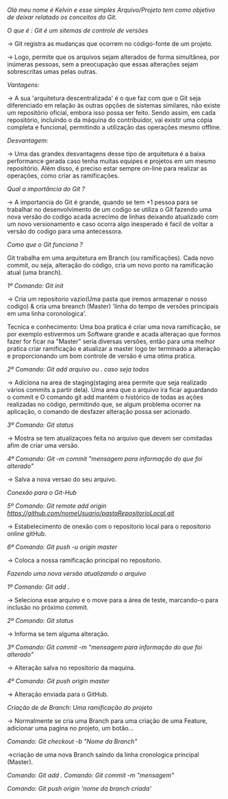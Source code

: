*Olá meu nome é Kelvin e esse simples Arquivo/Projeto tem como objetivo de deixar relatado os conceitos do Git.*

*O que é : Git é um sitemas de controle de versões*

-> Git registra as mudanças que ocorrem no código-fonte de um projeto.

-> Logo, permite que os arquivos sejam alterados de forma simultânea, por inúmeras pessoas, sem a preocupação que essas alterações sejam sobrescritas umas pelas outras.

 *Vantagens:*

-> A sua 'arquitetura descentralizada' é o que faz com que o Git seja diferenciado em relação às outras opções de sistemas similares, não existe um repositório oficial, embora isso possa ser feito. Sendo assim, em cada repositório, incluindo o da máquina do contribuidor, vai existir uma cópia completa e funcional, permitindo a utilização das operações mesmo offline.

 *Desvantagem:*

-> Uma das grandes desvantagens desse tipo de arquitetura é a baixa performance gerada caso tenha muitas equipes e projetos em um mesmo repositório. Além disso, é preciso estar sempre on-line para realizar as operações, como criar as ramificações. 

 *Qual a importância do Git ?*

-> A importancia do Git é grande, quando se tem +1 pessoa para se trabalhar no desenvolvimento de um codigo se utiliza o Git fazendo uma nova versão do codigo acada acrecimo de linhas deixando atualizado com um novo versionamento e caso ocorra algo inesperado é facil de voltar a versão do codigo para uma antecessora. 

*Como que o Git funciona ?*

Git trabalha em uma arquitetura em Branch (ou ramificações). 
Cada novo commit, ou seja, alteração do código, cria um novo ponto na ramificação atual (uma branch).

*1º Comando: Git init*

->  Cria um repositorio vazio(Uma pasta que iremos armazenar o nosso codigo) & cria uma breanch (Master) 'linha do tempo de versões principais em uma linha coronologica'.

Tecnica e conhecimento: Uma boa pratica é criar uma nova ramificação, se por exemplo estivermos um Software grande e acada alteraçao que formos fazer for ficar na "Master" seria diversas versões, então para uma melhor pratica criar ramificação e atualizar a master logo ter terminado a alteração e proporcionando um bom controle de versão é uma otima pratica.

*2º Comando: Git add arquivo ou . caso seja todos*

-> Adiciona na area de staging(staging area permite que seja realizado vários commits a partir dela).
 Uma area que o arquivo ira ficar aguardando o commit e O comando git add mantém o histórico de todas as ações realizadas no código, permitindo que, se algum problema ocorrer na aplicação, o comando de desfazer alteração possa ser acionado. 

*3º Comando: Git status*

-> Mostra se tem atualizaçoes feita no arquivo que devem ser comitadas afim de criar uma versão.

*4º Comando: Git -m commit "mensagem para informação do que foi alterado"*

-> Salva a nova versao do seu arquivo.

*Conexão para o Git-Hub*

*5º Comando: Git remote add origin https://github.com/nomeUsuario/pastaRepositorioLocal.git*

-> Estabelecimento de onexão com o repositorio local para o repositorio online gitHub.

*6º Comando: Git push -u origin master*

-> Coloca a nossa ramificação principal no repositorio.

*Fazendo uma nova versão atualizando o arquivo*

*1º Comando: Git add .*

-> Seleciona esse arquivo e o move para a área de teste, marcando-o para inclusão no próximo commit.

*2º Comando: Git status*

-> Informa se tem alguma alteração.

*3º Comando: Git commit -m "mensagem para informação do que foi alterado"*

-> Alteração salva no repositorio da maquina.

*4º Comando: Git push origin master*

-> Alteração enviada para o GitHub.

*Criação de de Branch: Uma ramificação do projeto*

-> Normalmente se cria uma Branch para uma criação de uma Feature, adicionar uma pagina no projeto, um botão...

*Comando: Git checkout -b "Nome da Branch"*

->criação de uma nova Branch saindo da linha cronologica principal (Master).

*Comando: Git add .*
*Comando: Git commit -m "mensagem"*

*Comando: Git push origin 'nome da branch criada'*